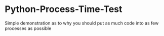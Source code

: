 # Python-Process-Time-Test
Simple demonstration as to why you should put as much code into as few processes as possible
